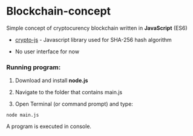 # Blockchain-concept
Simple concept of cryptocurency blockchain written in <b>JavaScript</b> (ES6)

* [crypto-js](https://www.npmjs.com/package/crypto-js) - Javascript library used for SHA-256 hash algorithm

* No user interface for now






### Running program:



1. Download and install <b>node.js</b>

2. Navigate to the folder that contains main.js

2. Open Terminal (or command prompt) and type:

```
node main.js
```

A program is executed in console.<br>
